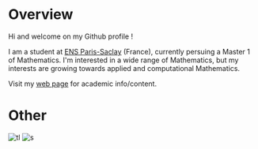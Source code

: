 # Overview
Hi and welcome on my Github profile !

I am a student at [ENS Paris-Saclay](https://ens-paris-saclay.fr/) (France), currently persuing a Master 1 of Mathematics. I'm interested in a wide range of Mathematics, but my interests are growing towards applied and computational Mathematics. 

Visit my [web page](https://perso.eleves.ens-rennes.fr/people/amar.ahmane) for academic info/content.
# Other
![tl](https://github-readme-stats.vercel.app/api/top-langs/?username=pommebleue) ![s](https://github-readme-stats.vercel.app/api?username=pommebleue)
<!---
PommeBleue/PommeBleue is a ✨ special ✨ repository because its `README.md` (this file) appears on your GitHub profile.
You can click the Preview link to take a look at your changes.
--->

